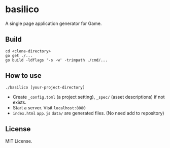 # basilico

A single page application generator for Game.

## Build

```
cd <clone-directory>
go get ./...
go build -ldflags '-s -w' -trimpath ./cmd/...
```

## How to use

```
./basilico [your-project-directory]
```

- Create `_config.toml` (a project setting), `_spec/` (asset descriptions) if not exists.
- Start a server. Visit `localhost:8080`
- `index.html` `app.js` `data/` are generated files. (No need add to repository)

## License

MIT License.
